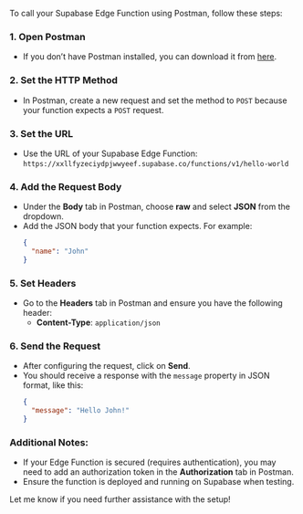 To call your Supabase Edge Function using Postman, follow these steps:

### 1. **Open Postman**
   - If you don’t have Postman installed, you can download it from [here](https://www.postman.com/downloads/).

### 2. **Set the HTTP Method**
   - In Postman, create a new request and set the method to `POST` because your function expects a `POST` request.

### 3. **Set the URL**
   - Use the URL of your Supabase Edge Function: `https://xxllfyzeciydpjwwyeef.supabase.co/functions/v1/hello-world`

### 4. **Add the Request Body**
   - Under the **Body** tab in Postman, choose **raw** and select **JSON** from the dropdown.
   - Add the JSON body that your function expects. For example:
     ```json
     {
       "name": "John"
     }
     ```

### 5. **Set Headers**
   - Go to the **Headers** tab in Postman and ensure you have the following header:
     - **Content-Type**: `application/json`

### 6. **Send the Request**
   - After configuring the request, click on **Send**.
   - You should receive a response with the `message` property in JSON format, like this:
     ```json
     {
       "message": "Hello John!"
     }
     ```

### Additional Notes:
- If your Edge Function is secured (requires authentication), you may need to add an authorization token in the **Authorization** tab in Postman.
- Ensure the function is deployed and running on Supabase when testing.

Let me know if you need further assistance with the setup!
